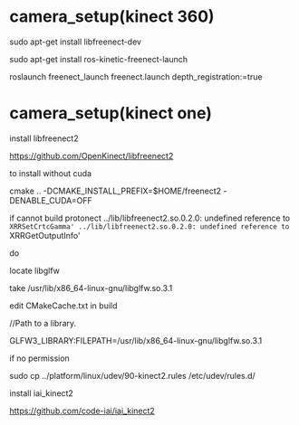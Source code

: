 # camera_setup(kinect 360)

sudo apt-get install libfreenect-dev

sudo apt-get install ros-kinetic-freenect-launch

roslaunch freenect_launch freenect.launch depth_registration:=true

# camera_setup(kinect one)

install libfreenect2

https://github.com/OpenKinect/libfreenect2

to install without cuda

cmake .. -DCMAKE_INSTALL_PREFIX=$HOME/freenect2 -DENABLE_CUDA=OFF

if cannot build protonect
../lib/libfreenect2.so.0.2.0: undefined reference to `XRRSetCrtcGamma'
../lib/libfreenect2.so.0.2.0: undefined reference to `XRRGetOutputInfo'

do 

locate libglfw

take /usr/lib/x86_64-linux-gnu/libglfw.so.3.1

edit CMakeCache.txt in build

//Path to a library.

GLFW3_LIBRARY:FILEPATH=/usr/lib/x86_64-linux-gnu/libglfw.so.3.1

if no permission

sudo cp ../platform/linux/udev/90-kinect2.rules /etc/udev/rules.d/

install iai_kinect2

https://github.com/code-iai/iai_kinect2
